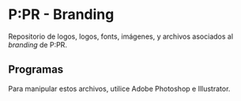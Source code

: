 # P:PR - Branding
Repositorio de logos, logos, fonts, imágenes, y archivos asociados al *branding* de P:PR. 

## Programas
Para manipular estos archivos, utilice Adobe Photoshop e Illustrator.
